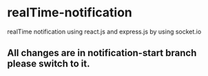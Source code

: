 # realTime-notification
realTime notification using react.js and express.js by using socket.io
## All changes are in notification-start branch please switch to it.
